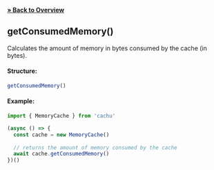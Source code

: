 [**» Back to Overview**](https://github.com/azurydev/cachu#features)

## getConsumedMemory()

Calculates the amount of memory in bytes consumed by the cache (in bytes).

#### Structure:

```js
getConsumedMemory()
```

#### Example:

```js
import { MemoryCache } from 'cachu'

(async () => {
  const cache = new MemoryCache()
  
  // returns the amount of memory consumed by the cache
  await cache.getConsumedMemory()
})()
```